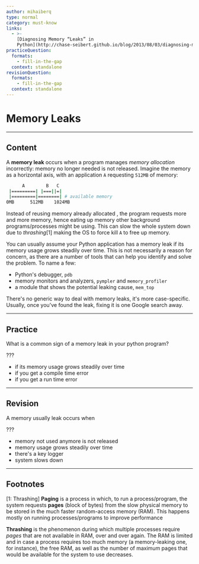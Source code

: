 ```yaml
---
author: mihaiberq
type: normal
category: must-know
links:
  - >-
    [Diagnosing Memory “Leaks” in
    Python](http://chase-seibert.github.io/blog/2013/08/03/diagnosing-memory-leaks-python.html){website}
practiceQuestion:
  formats:
    - fill-in-the-gap
  context: standalone
revisionQuestion:
  formats:
    - fill-in-the-gap
  context: standalone
---
```


# Memory Leaks


---

## Content

A **memory leak** occurs when a program manages *memory allocation* incorrectly: memory no longer needed is not released. Imagine the memory as a horizontal axis, with an application `A` requesting `512MB` of memory:

```bash
      A        B   C
 |=========| |===||=|
 |=========|========| # available memory
0MB      512MB    1024MB
```

Instead of reusing memory already allocated , the program requests more and more memory, hence eating up memory other background programs/processes might be using. This can slow the whole system down due to *thrashing*[1] making the OS to force kill `A` to free up memory.

You can usually assume your Python application has a memory leak if its memory usage grows steadily over time. This is not necessarily a reason for concern, as there are a number of tools that can help you identify and solve the problem. To name a few:

- Python's debugger, `pdb`
- memory monitors and analyzers, `pympler` and `memory_profiler`
- a module that shows the potential leaking cause, `mem_top`

There's no generic way to deal with memory leaks, it's more case-specific. Usually, once you've found the leak, fixing it is one Google search away.


---

## Practice

What is a common sign of a memory leak in your python program?

???

- if its memory usage grows steadily over time
- if you get a compile time error
- if you get a run time error


---

## Revision

A memory usually leak occurs when

???

- memory not used anymore is not released
- memory usage grows steadily over time
- there's a key logger
- system slows down


---

## Footnotes

[1: Thrashing]
**Paging** is a process in which, to run a process/program, the system requests **pages** (block of bytes) from the slow physical memory to be stored in the much faster random-access memory (RAM). This happens mostly on running processes/programs to improve performance

**Thrashing** is the phenomenon during which multiple processes require *pages* that are not available in RAM, over and over again. The RAM is limited and in case a process requires too much memory (a memory-leaking one, for instance), the free RAM, as well as the number of maximum pages that would be available for the system to use decreases.
 
